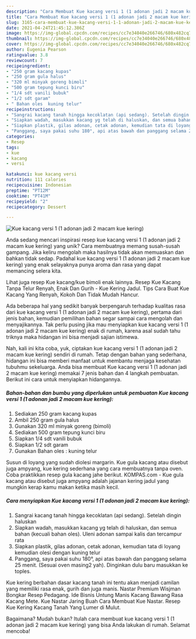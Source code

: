 ```yaml
---
description: "Cara Membuat Kue kacang versi 1 (1 adonan jadi 2 macam kue kering) yang Enak Banget"
title: "Cara Membuat Kue kacang versi 1 (1 adonan jadi 2 macam kue kering) yang Enak Banget"
slug: 3165-cara-membuat-kue-kacang-versi-1-1-adonan-jadi-2-macam-kue-kering-yang-enak-banget
date: 2021-04-24T21:45:12.386Z
image: https://img-global.cpcdn.com/recipes/cc7e34040e266746/680x482cq70/kue-kacang-versi-1-1-adonan-jadi-2-macam-kue-kering-foto-resep-utama.jpg
thumbnail: https://img-global.cpcdn.com/recipes/cc7e34040e266746/680x482cq70/kue-kacang-versi-1-1-adonan-jadi-2-macam-kue-kering-foto-resep-utama.jpg
cover: https://img-global.cpcdn.com/recipes/cc7e34040e266746/680x482cq70/kue-kacang-versi-1-1-adonan-jadi-2-macam-kue-kering-foto-resep-utama.jpg
author: Eugenia Pearson
ratingvalue: 3.8
reviewcount: 7
recipeingredient:
- "250 gram kacang kupas"
- "250 gram gula halus"
- "320 ml minyak goreng bimoli"
- "500 gram tepung kunci biru"
- "1/4 sdt vanili bubuk"
- "1/2 sdt garam"
- " Bahan oles  kuning telur"
recipeinstructions:
- "Sangrai kacang tanah hingga kecoklatan (api sedang). Setelah dingin haluskan"
- "Siapkan wadah, masukkan kacang yg telah di haluskan, dan semua bahan (kecuali bahan oles). Uleni adonan sampai kalis dan tercampur rata"
- "Siapkan plastik, gilas adonan, cetak adonan, kemudian tata di loyang kemudian olesi dengan kuning telur"
- "Panggang, saya pakai suhu 180°, api atas bawah dan panggang selama 25 menit. (Sesuai oven masing2 yah). Dinginkan dulu baru masukkan ke toples."
categories:
- Resep
tags:
- kue
- kacang
- versi

katakunci: kue kacang versi 
nutrition: 111 calories
recipecuisine: Indonesian
preptime: "PT12M"
cooktime: "PT41M"
recipeyield: "2"
recipecategory: Dessert

---
```



![Kue kacang versi 1 (1 adonan jadi 2 macam kue kering)](https://img-global.cpcdn.com/recipes/cc7e34040e266746/680x482cq70/kue-kacang-versi-1-1-adonan-jadi-2-macam-kue-kering-foto-resep-utama.jpg)

Anda sedang mencari inspirasi resep kue kacang versi 1 (1 adonan jadi 2 macam kue kering) yang unik? Cara membuatnya memang susah-susah gampang. Jika keliru mengolah maka hasilnya tidak akan memuaskan dan bahkan tidak sedap. Padahal kue kacang versi 1 (1 adonan jadi 2 macam kue kering) yang enak selayaknya punya aroma dan rasa yang dapat memancing selera kita.

Lihat juga resep Kue kacang/kue bimoli enak lainnya. Resep Kue Kacang Tanpa Telur Renyah, Enak Dan Gurih - Kue Kering Jadul. Tips Cara Buat Kue Kacang Yang Renyah, Kokoh Dan Tidak Mudah Hancur.

Ada beberapa hal yang sedikit banyak berpengaruh terhadap kualitas rasa dari kue kacang versi 1 (1 adonan jadi 2 macam kue kering), pertama dari jenis bahan, kemudian pemilihan bahan segar sampai cara mengolah dan menyajikannya. Tak perlu pusing jika mau menyiapkan kue kacang versi 1 (1 adonan jadi 2 macam kue kering) enak di rumah, karena asal sudah tahu triknya maka hidangan ini bisa menjadi sajian istimewa.


Nah, kali ini kita coba, yuk, ciptakan kue kacang versi 1 (1 adonan jadi 2 macam kue kering) sendiri di rumah. Tetap dengan bahan yang sederhana, hidangan ini bisa memberi manfaat untuk membantu menjaga kesehatan tubuhmu sekeluarga. Anda bisa membuat Kue kacang versi 1 (1 adonan jadi 2 macam kue kering) memakai 7 jenis bahan dan 4 langkah pembuatan. Berikut ini cara untuk menyiapkan hidangannya.

<!--inarticleads1-->

##### Bahan-bahan dan bumbu yang diperlukan untuk pembuatan Kue kacang versi 1 (1 adonan jadi 2 macam kue kering):

1. Sediakan 250 gram kacang kupas
1. Ambil 250 gram gula halus
1. Gunakan 320 ml minyak goreng (bimoli)
1. Sediakan 500 gram tepung kunci biru
1. Siapkan 1/4 sdt vanili bubuk
1. Siapkan 1/2 sdt garam
1. Gunakan  Bahan oles : kuning telur


Susun di loyang yang sudah diolesi margarin. Kue gula kacang atau disebut juga ampyang, kue kering sederhana yang cara membuatnya tanpa oven. Coba praktikkan resep gula kacang jahe berikut. KOMPAS.com - Kue gula kacang atau disebut juga ampyang adalah jajanan kering jadul yang mungkin kerap kamu makan ketika masih kecil. 

<!--inarticleads2-->

##### Cara menyiapkan Kue kacang versi 1 (1 adonan jadi 2 macam kue kering):

1. Sangrai kacang tanah hingga kecoklatan (api sedang). Setelah dingin haluskan
1. Siapkan wadah, masukkan kacang yg telah di haluskan, dan semua bahan (kecuali bahan oles). Uleni adonan sampai kalis dan tercampur rata
1. Siapkan plastik, gilas adonan, cetak adonan, kemudian tata di loyang kemudian olesi dengan kuning telur
1. Panggang, saya pakai suhu 180°, api atas bawah dan panggang selama 25 menit. (Sesuai oven masing2 yah). Dinginkan dulu baru masukkan ke toples.


Kue kering berbahan dasar kacang tanah ini tentu akan menjadi camilan yang memiliki rasa enak, gurih dan juga manis. Nastar Premium Wisjman Bongkar Resep Pedagang. Ide Bisnis Untung Manis Kacang Bawang Rasa Kacang Mete. Kue Nastar Jaring Buah Cara Membuat Kue Nastar. Resep Kue Kering Kacang Tanah Yang Lumer di Mulut. 

Bagaimana? Mudah bukan? Itulah cara membuat kue kacang versi 1 (1 adonan jadi 2 macam kue kering) yang bisa Anda lakukan di rumah. Selamat mencoba!

